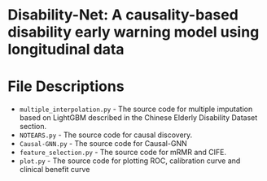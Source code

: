 # Disability-Net: A causality-based disability early warning model using longitudinal data
# File Descriptions
* `multiple_interpolation.py` - The source code for multiple imputation based on LightGBM described in the Chinese Elderly Disability Dataset section.
* `NOTEARS.py` - The source code for causal discovery.
* `Causal-GNN.py` - The source code for Causal-GNN
* `feature_selection.py` - The source code for mRMR and CIFE.
* `plot.py` - The source code for plotting ROC, calibration curve and clinical benefit curve

